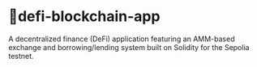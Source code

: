 # 🔗defi-blockchain-app
A decentralized finance (DeFi) application featuring an AMM-based exchange and borrowing/lending system built on Solidity for the Sepolia testnet.
